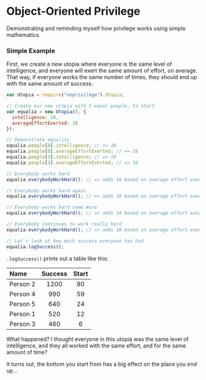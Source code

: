 Object-Oriented Privilege
=========================

Demonstrating and reminding myself how privilege works using simple mathematics.

### Simple Example

First, we create a new utopia where everyone is the same level of intelligence, and everyone will exert the same amount of effort, on average. That way, if everyone works the same number of times, they should end up with the same amount of success.

```javascript
var Utopia = require("ooprivilege").Utopia;

// Create our new utopia with 5 equal people, to start
var equalia = new Utopia(5, {
  intelligence: 10,
  averageEffortExerted: 10
});

// Demonstrate equality
equalia.people[0].intelligence; // => 10
equalia.people[0].averageEffortExerted; // => 10
equalia.people[3].intelligence; // => 10
equalia.people[3].averageEffortExerted; // => 10

// Everybody works hard
equalia.everybodyWorkHard(); // => adds 10 based on average effort exerted value

// Everybody works hard again
equalia.everybodyWorkHard(); // => adds 10 based on average effort exerted value

// Everybody works hard some more
equalia.everybodyWorkHard(); // => adds 10 based on average effort exerted value

// Everybody continues to work really hard
equalia.everybodyWorkHard(); // => adds 10 based on average effort exerted value

// Let's look at how much success everyone has had
equalia.logSuccess();
```

`.logSuccess()` prints out a table like this:

| Name | Success | Start |
| :---- | :----: | :----: |
| Person 2 | 1200 | 80 |
| Person 4 | 990 | 59 |
| Person 5 | 640 | 24 |
| Person 1 | 520 | 12 |
| Person 3 | 460 | 6 |


What happened? I thought everyone in this utopia was the same level of intelligence, and they all worked with the same effort, and for the same amount of time?

It turns out, the bottom you start from has a big effect on the place you end up...


